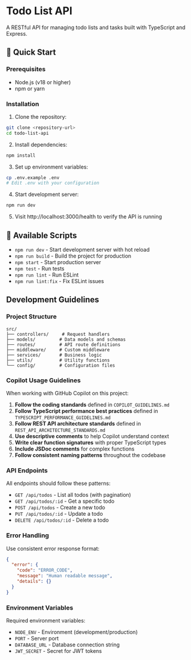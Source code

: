 # Todo List API

A RESTful API for managing todo lists and tasks built with TypeScript and Express.

## 🚀 Quick Start

### Prerequisites
- Node.js (v18 or higher)
- npm or yarn

### Installation

1. Clone the repository:
```bash
git clone <repository-url>
cd todo-list-api
```

2. Install dependencies:
```bash
npm install
```

3. Set up environment variables:
```bash
cp .env.example .env
# Edit .env with your configuration
```

4. Start development server:
```bash
npm run dev
```

5. Visit http://localhost:3000/health to verify the API is running

## 📜 Available Scripts

- `npm run dev` - Start development server with hot reload
- `npm run build` - Build the project for production
- `npm start` - Start production server
- `npm test` - Run tests
- `npm run lint` - Run ESLint
- `npm run lint:fix` - Fix ESLint issues

## Development Guidelines

### Project Structure
```
src/
├── controllers/     # Request handlers
├── models/         # Data models and schemas
├── routes/         # API route definitions
├── middleware/     # Custom middleware
├── services/       # Business logic
├── utils/          # Utility functions
└── config/         # Configuration files
```

### Copilot Usage Guidelines

When working with GitHub Copilot on this project:

1. **Follow the coding standards** defined in `COPILOT_GUIDELINES.md`
2. **Follow TypeScript performance best practices** defined in `TYPESCRIPT_PERFORMANCE_GUIDELINES.md`
3. **Follow REST API architecture standards** defined in `REST_API_ARCHITECTURE_STANDARDS.md`
4. **Use descriptive comments** to help Copilot understand context
5. **Write clear function signatures** with proper TypeScript types
6. **Include JSDoc comments** for complex functions
7. **Follow consistent naming patterns** throughout the codebase

### API Endpoints

All endpoints should follow these patterns:
- `GET /api/todos` - List all todos (with pagination)
- `GET /api/todos/:id` - Get a specific todo
- `POST /api/todos` - Create a new todo
- `PUT /api/todos/:id` - Update a todo
- `DELETE /api/todos/:id` - Delete a todo

### Error Handling

Use consistent error response format:
```json
{
  "error": {
    "code": "ERROR_CODE",
    "message": "Human readable message",
    "details": {}
  }
}
```

### Environment Variables

Required environment variables:
- `NODE_ENV` - Environment (development/production)
- `PORT` - Server port
- `DATABASE_URL` - Database connection string
- `JWT_SECRET` - Secret for JWT tokens
